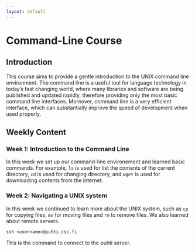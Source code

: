 ```yaml
---
layout: default
---
```


# Command-Line Course

## Introduction
This course aims to provide a gentle introduction to the UNIX command line environment. The command line is a useful tool for language technology in today’s fast changing world, where many libraries and software are being published and updated rapidly, therefore
providing only the most basic command line interfaces. Moreover, command line is a very efficient interface, which can substantially improve the speed of development when used properly. 


## Weekly Content
### Week 1: Introduction to the Command Line
In this week we set up our command-line environement and learned basic commands. For example, `ls` is used for list the contents of the current directory, `cd` is used for changing directory, and `wget` is used for downloading contents from the internet.


### Week 2: Navigating a UNIX system
In this week we continued to learn more about the UNIX system, such as `cp` for copying files, `mv` for moving files and `rm` to remove files. We also learned about remote servers.
```
ssh <username>@puhti.csc.fi
```
This is the command to connect to the puhti server.
